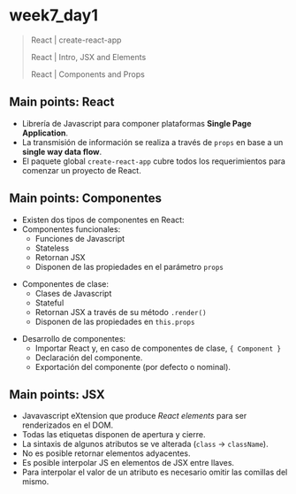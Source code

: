 # week7_day1

> React | create-react-app
>
> React | Intro, JSX and Elements
>
> React | Components and Props

## Main points: React
- Librería de Javascript para componer plataformas **Single Page Application**.
- La transmisión de información se realiza a través de `props` en base a un **single way data flow**.
- El paquete global `create-react-app` cubre todos los requerimientos para comenzar un proyecto de React.

## Main points: Componentes

- Existen dos tipos de componentes en React:
 - Componentes funcionales:
   * Funciones de Javascript
   * Stateless
   * Retornan JSX
   * Disponen de las propiedades en el parámetro `props`

 * Componentes de clase:
   * Clases de Javascript
   * Stateful
   * Retornan JSX a través de su método `.render()`
   * Disponen de las propiedades en `this.props`

- Desarrollo de componentes:
  * Importar React y, en caso de componentes de clase, `{ Component }`
  * Declaración del componente.
  * Exportación del componente (por defecto o nominal).

## Main points: JSX
   * Javavascript eXtension que produce *React elements* para ser renderizados en el DOM.
   * Todas las etiquetas disponen de apertura y cierre.
   * La sintaxis de algunos atributos se ve alterada (`class` -> `className`).
   * No es posible retornar elementos adyacentes.
   * Es posible interpolar JS en elementos de JSX entre llaves.
   * Para interpolar el valor de un atributo es necesario omitir las comillas del mismo.
